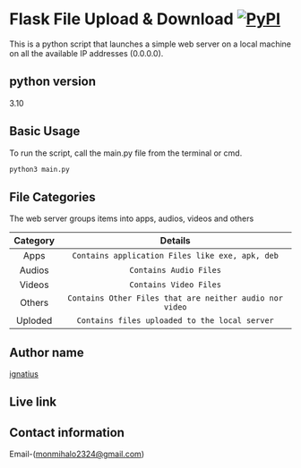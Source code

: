 # Flask File Upload & Download [![PyPI](https://img.shields.io/pypi/pyversions/fire.svg?style=plastic)](https://github.com/google/python-fire)

This is a python script that launches a simple web server on a local machine on all the available IP addresses (0.0.0.0).

## python version
3.10

## Basic Usage
To run the script, call the main.py file from the terminal or cmd.

```bash
python3 main.py
```

## File Categories
The web server groups items into apps, audios, videos and others

| Category   | Details                                                     |
| :--------: | :---------------------------------------------------------: |
| Apps       | `Contains application Files like exe, apk, deb`             | 
| Audios     | `Contains Audio Files`                                      |
| Videos     | `Contains Video Files`                                      |
| Others     | `Contains Other Files that are neither audio nor video`     |
| Uploded    | `Contains files uploaded to the local server`               |

## Author name
[ignatius](https://github.com/monty-iggy-xtius/flask-File-Server.git)

## Live link
## Contact information
Email-(monmihalo2324@gmail.com)